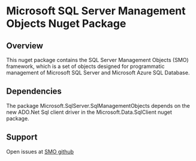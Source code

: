 # Microsoft SQL Server Management Objects Nuget Package

## Overview

This nuget package contains the SQL Server Management Objects (SMO) framework,
which is a set of objects designed for programmatic management of
Microsoft SQL Server and Microsoft Azure SQL Database.

## Dependencies

The package Microsoft.SqlServer.SqlManagementObjects depends on the new ADO.Net Sql client driver in the Microsoft.Data.SqlClient nuget package.

## Support

Open issues at [SMO github](<https://github.com/microsoft/sqlmanagementobjects/issues>)
